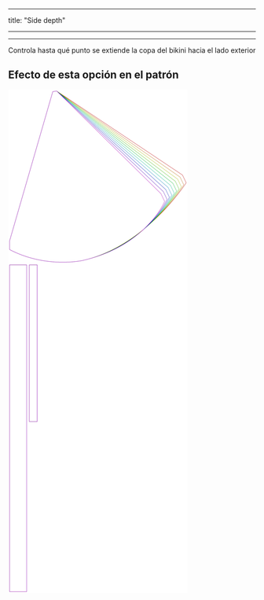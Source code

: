 - - -
title: "Side depth"
- - -

***

Controla hasta qué punto se extiende la copa del bikini hacia el lado exterior

## Efecto de esta opción en el patrón

![Esta imagen muestra el efecto de esta opción superponiendo varias variantes que tienen un valor diferente para esta opción](bee_sidedepth_sample.svg "Efecto de esta opción en el patrón")
